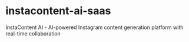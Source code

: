 # instacontent-ai-saas
InstaContent AI - AI-powered Instagram content generation platform with real-time collaboration
